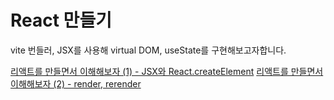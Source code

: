 # React 만들기

vite 번들러, JSX를 사용해 virtual DOM, useState를 구현해보고자합니다.

[리액트를 만들면서 이해해보자 (1) - JSX와 React.createElement](https://0422.tistory.com/317)
[리액트를 만들면서 이해해보자 (2) - render, rerender](https://0422.tistory.com/318)
